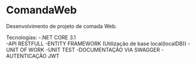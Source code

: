 # ComandaWeb

Desenvolvimento de projeto de comada Web.

Tecnologias:
-.NET CORE 3.1 <br>
-API RESTFULL
-ENTITY FRAMEWORK (Utilização de base local(localDB))
-UNIT OF WORK
-UNIT TEST 
-DOCUMENTAÇÃO VIA SWAGGER
-AUTENTICAÇÃO JWT

